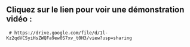 ## Cliquez sur le lien  pour voir une démonstration vidéo :

     # https://drive.google.com/file/d/1l-Kz2qdVCSyiHsZWQFa9ew0S7xv_t0H3/view?usp=sharing
 
